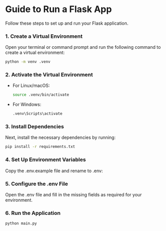# Guide to Run a Flask App

Follow these steps to set up and run your Flask application.

### 1. Create a Virtual Environment

Open your terminal or command prompt and run the following command to create a virtual environment:

```bash
python -m venv .venv
```
### 2. Activate the Virtual Environment

* For Linux/macOS:

    ```bash
    source .venv/bin/activate
    ```
* For Windows:

    ```bash
    .venv\Scripts\activate
    ```

### 3. Install Dependencies

Next, install the necessary dependencies by running:

```bash
pip install -r requirements.txt
```

### 4. Set Up Environment Variables

Copy the .env.example file and rename to .env:

### 5. Configure the .env File

Open the .env file and fill in the missing fields as required for your environment.

### 6. Run the Application
```bash
python main.py
```
